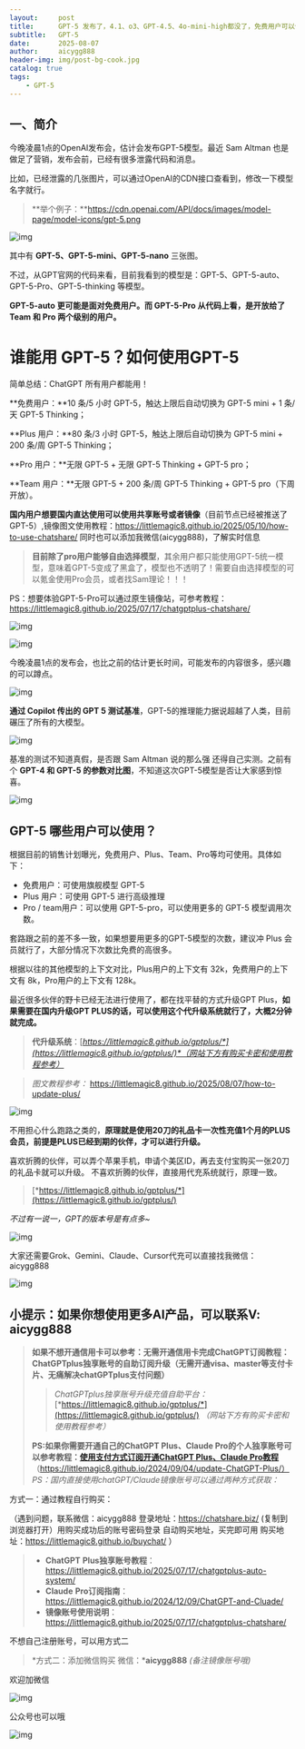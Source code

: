 ```yaml
---
layout:     post
title:      GPT-5 发布了，4.1、o3、GPT-4.5、4o-mini-high都没了，免费用户可以使用 GPT-5、GPT-5-Pro开放给pro和team用户了,如何升级GPT-5,GPT-5使用次数限制说明，wildcard平替解决方案
subtitle:   GPT-5
date:       2025-08-07
author:     aicygg888
header-img: img/post-bg-cook.jpg
catalog: true
tags:
    - GPT-5
---
```


## 一、简介

今晚凌晨1点的OpenAI发布会，估计会发布GPT-5模型。最近 Sam Altman 也是做足了营销，发布会前，已经有很多泄露代码和消息。

比如，已经泄露的几张图片，可以通过OpenAI的CDN接口查看到，修改一下模型名字就行。

> **举个例子：**https://cdn.openai.com/API/docs/images/model-page/model-icons/gpt-5.png

![img](https://pic1.zhimg.com/80/v2-dc81c22fcd2b0b2399c93ea7f3edb07f_720w.png)



其中有 **GPT-5、GPT-5-mini、GPT-5-nano** 三张图。

不过，从GPT官网的代码来看，目前我看到的模型是：GPT-5、GPT-5-auto、GPT-5-Pro、GPT-5-thinking 等模型。

**GPT-5-auto 更可能是面对免费用户。而 GPT-5-Pro 从代码上看，是开放给了 Team 和 Pro 两个级别的用户。**



# 谁能用 GPT-5？如何使用GPT-5

简单总结：ChatGPT 所有用户都能用！



**免费用户：**10 条/5 小时 GPT-5，触达上限后自动切换为 GPT-5 mini + 1 条/天 GPT-5 Thinking；

**Plus 用户：**80 条/3 小时 GPT-5，触达上限后自动切换为 GPT-5 mini + 200 条/周 GPT-5 Thinking；

**Pro 用户：**无限 GPT-5 + 无限 GPT-5 Thinking + GPT-5 pro；

**Team 用户：**无限 GPT-5 + 200 条/周 GPT-5 Thinking + GPT-5 pro（下周开放）。



**国内用户想要国内直达使用可以使用共享账号或者镜像**（目前节点已经被推送了GPT-5）,镜像图文使用教程：https://littlemagic8.github.io/2025/05/10/how-to-use-chatshare/ 同时也可以添加我微信(aicygg888)，了解实时信息

> **目前除了pro用户能够自由选择模型**，其余用户都只能使用GPT-5统一模型，意味着GPT-5变成了黑盒了，模型也不透明了！需要自由选择模型的可以氪金使用Pro会员，或者找Sam理论！！！

PS：想要体验GPT-5-Pro可以通过原生镜像站，可参考教程：https://littlemagic8.github.io/2025/07/17/chatgptplus-chatshare/

![img](https://picx.zhimg.com/80/v2-998d60c61dc57ebe4de725e50c5f29e9_720w.png)

![img](https://picx.zhimg.com/80/v2-51c4c78236a6b06fc8be59deaceaace5_720w.png)

今晚凌晨1点的发布会，也比之前的估计更长时间，可能发布的内容很多，感兴趣的可以蹲点。

![img](https://picx.zhimg.com/80/v2-db3beb7ad7670b5e523b07b9d482f062_720w.png)

**通过 Copilot 传出的 GPT 5 测试基准**，GPT-5的推理能力据说超越了人类，目前碾压了所有的大模型。

![img](https://pic1.zhimg.com/80/v2-502dfcdb933580257555cf96d10cca70_720w.png)

基准的测试不知道真假，是否跟 Sam Altman 说的那么强 还得自己实测。之前有个 **GPT-4 和 GPT-5 的参数对比图**，不知道这次GPT-5模型是否让大家感到惊喜。

![img](https://pic1.zhimg.com/80/v2-476917c3848b096488d61aeb14f65203_720w.png)



## **GPT-5 哪些用户可以使用？**

根据目前的销售计划曝光，免费用户、Plus、Team、Pro等均可使用。具体如下：

- 免费用户：可使用旗舰模型 GPT-5
- Plus 用户：可使用 GPT-5 进行高级推理
- Pro / team用户：可以使用 GPT-5-pro，可以使用更多的 GPT-5 模型调用次数。

套路跟之前的差不多一致，如果想要用更多的GPT-5模型的次数，建议冲 Plus 会员就行了，大部分情况下次数比免费的高很多。

根据以往的其他模型的上下文对比，Plus用户的上下文有 32k，免费用户的上下文有 8k，Pro用户的上下文有 128k。

最近很多伙伴的野卡已经无法进行使用了，都在找平替的方式升级GPT Plus，**如果需要在国内升级GPT PLUS的话，可以使用这个代升级系统就行了，大概2分钟就完成。**

> **代升级系统**：[*https://littlemagic8.github.io/gptplus/*](https://littlemagic8.github.io/gptplus/)*（网站下方有购买卡密和使用教程参考）*

> *图文教程参考：* https://littlemagic8.github.io/2025/08/07/how-to-update-plus/

![img](https://pica.zhimg.com/80/v2-5019fa27bcfb3266ebafb1707b270a7b_720w.png)

不用担心什么跑路之类的，**原理就是使用20刀的礼品卡一次性充值1个月的PLUS会员，前提是PLUS已经到期的伙伴，才可以进行升级。**

喜欢折腾的伙伴，可以弄个苹果手机，申请个美区ID，再去支付宝购买一张20刀的礼品卡就可以升级。 不喜欢折腾的伙伴，直接用代充系统就行，原理一致。

> [*https://littlemagic8.github.io/gptplus/*](https://littlemagic8.github.io/gptplus/)

*不过有一说一，GPT的版本号是有点多~*

![img](https://pic1.zhimg.com/80/v2-6a8370e7b1343fd1cd223c428c6e41c8_720w.png)

大家还需要Grok、Gemini、Claude、Cursor代充可以直接找我微信：aicygg888



![img](https://pic1.zhimg.com/80/v2-66e16bc5dbfb0729105eb3f1440a70d2_720w.png)

## **小提示：如果你想使用更多AI产品，可以联系V: aicygg888**

> **如果不想开通信用卡可以参考：无需开通信用卡完成ChatGPT订阅教程：ChatGPTplus独享账号的自助订阅升级（无需开通visa、master等支付卡片、无痛解决chatGPTplus支付问题）**
>
> > *ChatGPTplus独享账号升级充值自助平台：*[*https://littlemagic8.github.io/gptplus/*](https://littlemagic8.github.io/gptplus/) *（网站下方有购买卡密和使用教程参考）*
>
> **PS:如果你需要开通自己的ChatGPT Plus、Claude Pro的个人独享账号可以参考教程：**[**使用支付方式订阅开通ChatGPT Plus、Claude Pro教程**](https://littlemagic8.github.io/2024/09/04/update-ChatGPT-Plus/) （https://littlemagic8.github.io/2024/09/04/update-ChatGPT-Plus/） *PS：国内直接使用chatGPT/Claude镜像账号可以通过两种方式获取：*

方式一：通过教程自行购买：

（遇到问题，联系微信：aicygg888 登录地址：https://chatshare.biz/ (复制到浏览器打开）用购买成功后的账号密码登录 自动购买地址，买完即可用 购买地址：https://littlemagic8.github.io/buychat/ ）

> - **ChatGPT** **Plus独享账号教程**：https://littlemagic8.github.io/2025/07/17/chatgptplus-auto-system/
> - **Claude** **Pro订阅指南**：https://littlemagic8.github.io/2024/12/09/ChatGPT-and-Cluade/
> - **镜像账号使用说明**：https://littlemagic8.github.io/2025/07/17/chatgptplus-chatshare/

不想自己注册账号，可以用方式二

> *方式二：添加微信购买 微信：***aicygg888** *(备注镜像账号哦)*

欢迎加微信

![img](https://picx.zhimg.com/80/v2-46f7cfd62d1e94381388ab08b0fea3af_720w.png)

公众号也可以哦

![img](https://pic1.zhimg.com/80/v2-4e622b64238b20948a02e0c988ca5704_720w.png)